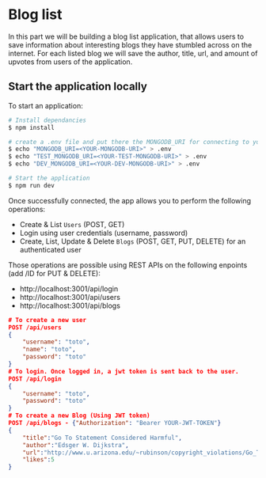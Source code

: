 # Blog list

In this part we will be building a blog list application, that allows users to save information about interesting blogs they have stumbled across on the internet. For each listed blog we will save the author, title, url, and amount of upvotes from users of the application.

## Start the application locally

To start an application:

```bash
# Install dependancies
$ npm install

# create a .env file and put there the MONGODB_URI for connecting to your mongodb database
$ echo "MONGODB_URI=<YOUR-MONGODB-URI>" > .env
$ echo "TEST_MONGODB_URI=<YOUR-TEST-MONGODB-URI>" > .env
$ echo "DEV_MONGODB_URI=<YOUR-DEV-MONGODB-URI>" > .env

# Start the application
$ npm run dev
```

Once successfully connected, the app allows you to perform the following operations:
* Create & List `Users` (POST, GET)
* Login using user credentials (username, password)
* Create, List, Update & Delete `Blogs` (POST, GET, PUT, DELETE) for an authenticated user

Those operations are possible using REST APIs on the following enpoints (add /ID for PUT & DELETE):
* http://localhost:3001/api/login
* http://localhost:3001/api/users
* http://localhost:3001/api/blogs


```json
# To create a new user
POST /api/users
{
    "username": "toto",
    "name": "toto",
    "password": "toto"
}
# To login. Once logged in, a jwt token is sent back to the user.
POST /api/login
{
    "username": "toto",
    "password": "toto"
}
# To create a new Blog (Using JWT token)
POST /api/blogs - {"Authorization": "Bearer YOUR-JWT-TOKEN"}
{
    "title":"Go To Statement Considered Harmful",
    "author":"Edsger W. Dijkstra",
    "url":"http://www.u.arizona.edu/~rubinson/copyright_violations/Go_To_Considered_Harmful.html",
    "likes":5
}
```